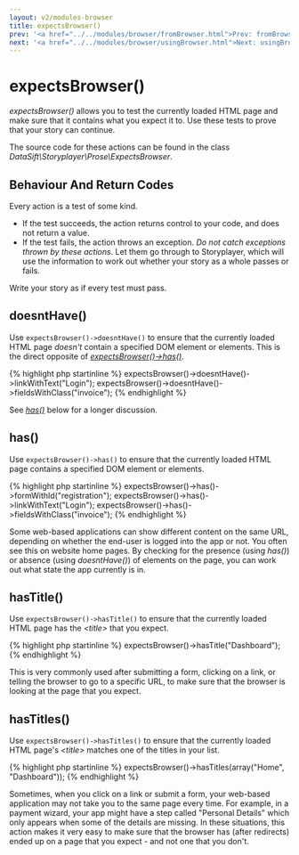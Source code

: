 ```yaml
---
layout: v2/modules-browser
title: expectsBrowser()
prev: '<a href="../../modules/browser/fromBrowser.html">Prev: fromBrowser()</a>'
next: '<a href="../../modules/browser/usingBrowser.html">Next: usingBrowser()</a>'
---
```


# expectsBrowser()

_expectsBrowser()_ allows you to test the currently loaded HTML page and make sure that it contains what you expect it to.  Use these tests to prove that your story can continue.

The source code for these actions can be found in the class _DataSift\Storyplayer\Prose\ExpectsBrowser_.

## Behaviour And Return Codes

Every action is a test of some kind.

* If the test succeeds, the action returns control to your code, and does not return a value.
* If the test fails, the action throws an exception.  _Do not catch exceptions thrown by these actions_.  Let them go through to Storyplayer, which will use the information to work out whether your story as a whole passes or fails.

Write your story as if every test must pass.

## doesntHave()

Use `expectsBrowser()->doesntHave()` to ensure that the currently loaded HTML page _doesn't_ contain a specified DOM element or elements.  This is the direct opposite of _[expectsBrowser()->has()](#has)_.

{% highlight php startinline %}
expectsBrowser()->doesntHave()->linkWithText("Login");
expectsBrowser()->doesntHave()->fieldsWithClass("invoice");
{% endhighlight %}

See _[has()](#has)_ below for a longer discussion.

## has()

Use `expectsBrowser()->has()` to ensure that the currently loaded HTML page contains a specified DOM element or elements.

{% highlight php startinline %}
expectsBrowser()->has()->formWithId("registration");
expectsBrowser()->has()->linkWithText("Login");
expectsBrowser()->has()->fieldsWithClass("invoice");
{% endhighlight %}

Some web-based applications can show different content on the same URL, depending on whether the end-user is logged into the app or not.  You often see this on website home pages.  By checking for the presence (using _has()_) or absence (using _doesntHave()_) of elements on the page, you can work out what state the app currently is in.

## hasTitle()

Use `expectsBrowser()->hasTitle()` to ensure that the currently loaded HTML page has the _&lt;title&gt;_ that you expect.

{% highlight php startinline %}
expectsBrowser()->hasTitle("Dashboard");
{% endhighlight %}

This is very commonly used after submitting a form, clicking on a link, or telling the browser to go to a specific URL, to make sure that the browser is looking at the page that you expect.

## hasTitles()

Use `expectsBrowser()->hasTitles()` to ensure that the currently loaded HTML page's _&lt;title&gt;_ matches one of the titles in your list.

{% highlight php startinline %}
expectsBrowser()->hasTitles(array("Home", "Dashboard"));
{% endhighlight %}

Sometimes, when you click on a link or submit a form, your web-based application may not take you to the same page every time.  For example, in a payment wizard, your app might have a step called "Personal Details" which only appears when some of the details are missing.  In these situations, this action makes it very easy to make sure that the browser has (after redirects) ended up on a page that you expect - and not one that you don't.